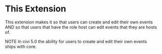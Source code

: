 # This Extension

This extension makes it so that users can create and edit their own events 
AND so that users that have the role host can edit events that they are hosts of.

NOTE
In civi 5.0 the ability for users to create and edit their own events ships with core.
